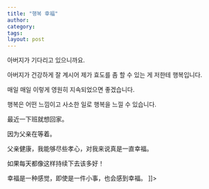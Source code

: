 ```yaml
---
title: "행복 幸福"
author:
category: 
tags: 
layout: post
---
```


아버지가 기다리고 있으니까요.

아버지가 건강하게 잘 계시어 제가 효도를 좀 할 수 있는 게 저한테 행복입니다.

매일 매일 이렇게 영원히 지속되었으면 좋겠습니다.

행복은 어떤 느낌이고 사소한 일로 행복을 느낄 수 있습니다.

最近一下班就想回家。

因为父亲在等着。

父亲健康，我能够尽些孝心，对我来说真是一直幸福。

如果每天都像这样持续下去该多好！

幸福是一种感觉，即使是一件小事，也会感到幸福。 ]]>

